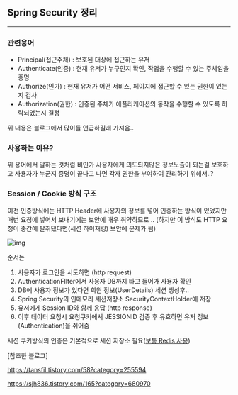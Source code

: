 ## Spring Security 정리

------

### 관련용어

- Principal(접근주체) : 보호된 대상에 접근하는 유저
- Authenticate(인증) : 현재 유저가 누구인지 확인, 작업을 수행할 수 있는 주체임을 증명
- Authorize(인가) : 현재 유저가 어떤 서비스, 페이지에 접근할 수 있는 권한이 있는지 검사
- Authorization(권한) : 인증된 주체가 애플리케이션의 동작을 수행할 수 있도록 허락되었는지 결정

위 내용은 블로그에서 많이들 언급하길래 가져옴..



### 사용하는 이유?

위 용어에서 말하는 것처럼 비인가 사용자에게 의도되지않은 정보노출이 되는걸 보호하고 사용자가 누군지 증명이 끝나고 나면 각자 권한을 부여하여 관리하기 위해서..?



### Session / Cookie 방식 구조

이전 인증방식에는 HTTP Header에 사용자의 정보를 넣어 인증하는 방식이 있었지만 매번 요청에 넣어서 보내기에는 보안에 매우 취약하므로 .. 
(하지만 이 방식도 HTTP 요청이 중간에 탈취됐다면(세션 하이재킹) 보안에 문제가 됨)

![img](https://t1.daumcdn.net/cfile/tistory/994BEA345B53368401)

순서는

1. 사용자가 로그인을 시도하면 (http request)
2. AuthenticationFIlter에서  사용자 DB까지 타고 들어가 사용자 확인
3. DB에 사용자 정보가 있다면 회원 정보(UserDetails) 세션 생성후..
4. Spring Security의 인메모리 세션저장소 SecurityContextHolder에 저장
5. 유저에게 Session ID와 함께 응답 (http response)
6. 이후 데이터 요청시 요청쿠키에서 JESSIONID 검증 후 유효하면 유저 정보(Authentication)을 쥐어줌

세션 쿠키방식의 인증은 기본적으로 세션 저장소 필요([보통 Redis 사용](http://wiki.sys4u.co.kr/pages/viewpage.action?pageId=8552454))



[참조한 블로그]

https://tansfil.tistory.com/58?category=255594

https://sjh836.tistory.com/165?category=680970